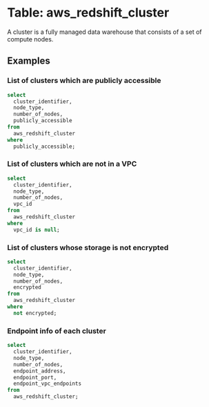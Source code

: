 # Table: aws_redshift_cluster

A cluster is a fully managed data warehouse that consists of a set of compute nodes.

## Examples

### List of clusters which are publicly accessible

```sql
select
  cluster_identifier,
  node_type,
  number_of_nodes,
  publicly_accessible
from
  aws_redshift_cluster
where
  publicly_accessible;
```

### List of clusters which are not in a VPC

```sql
select
  cluster_identifier,
  node_type,
  number_of_nodes,
  vpc_id
from
  aws_redshift_cluster
where
  vpc_id is null;
```

### List of clusters whose storage is not encrypted

```sql
select
  cluster_identifier,
  node_type,
  number_of_nodes,
  encrypted
from
  aws_redshift_cluster
where
  not encrypted;
```

### Endpoint info of each cluster

```sql
select
  cluster_identifier,
  node_type,
  number_of_nodes,
  endpoint_address,
  endpoint_port,
  endpoint_vpc_endpoints
from
  aws_redshift_cluster;
```
